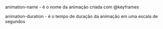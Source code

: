 animation-name - é o nome da animação criada com @keyframes

animation-duration - é o tempo de duração da animação em uma escala de segundos